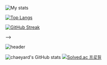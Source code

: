 
<!--
**chaeyard/chaeyard** is a ✨ _special_ ✨ repository because its `README.md` (this file) appears on your GitHub profile.

Here are some ideas to get you started:

- 🔭 I’m currently working on ...
- 🌱 I’m currently learning ...
- 👯 I’m looking to collaborate on ...
- 🤔 I’m looking for help with ...
- 💬 Ask me about ...
- 📫 How to reach me: ...
- 😄 Pronouns: ...
- ⚡ Fun fact: ...
-->


<!--

<!--상태표시표-->
![My stats](https://github-readme-stats.vercel.app/api?username=chaeyard&title_color=FFC096&text_color=FFB1B4&icon_color=CBAACB&bg_color=504350)
<!--언어비율-->
[![Top Langs](https://github-readme-stats.vercel.app/api/top-langs/?username=kailyard)](https://github.com/anuraghazra/github-readme-stats)
<!--streak-->
[![GitHub Streak](https://streak-stats.demolab.com?user=kailyard&theme=rose&date_format=%5BY.%5Dn.j&card_width=450)](https://git.io/streak-stats)

-->



  
![header](https://capsule-render.vercel.app/api?type=venom&color=0:F3B0C3,100:FFFFB5&height=200&section=header&text=chaeyard's%20github&fontSize=70&animation=fadeIn&fontColor=CBAACB)

![chaeyard's GitHub stats](https://github-readme-stats.vercel.app/api?username=chaeyard&theme=rose)
[![Solved.ac 프로필](http://mazassumnida.wtf/api/v2/generate_badge?boj=cwp2002)](https://solved.ac/cwp2002)


